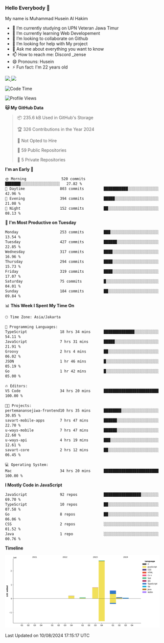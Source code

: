### Hello Everybody 👋

My name is Muhammad Husein Al Hakim

- 🔭 I’m currently studying on UPN Veteran Jawa Timur
- 🌱 I’m currently learning Web Developement
- 👯 I’m looking to collaborate on Github
- 🤔 I’m looking for help with My project
- 💬 Ask me about everything you want to know
- 📫 How to reach me: Discord _zense
- 😄 Pronouns: Husein
- ⚡ Fun fact: I'm 22 years old

<p align="left">
<a href="https://github.com/huseinhq">
  <img height="180em" src="https://github-readme-stats-eight-theta.vercel.app/api?username=huseinhq&show_icons=true&theme=algolia&include_all_commits=true&count_private=true"/>
  <img height="180em" src="https://github-readme-stats-eight-theta.vercel.app/api/top-langs/?username=huseinhq&layout=compact&langs_count=8&theme=algolia"/>
</a>
</p>

<!--START_SECTION:waka-->
![Code Time](http://img.shields.io/badge/Code%20Time-1%2C264%20hrs%2015%20mins-blue)

![Profile Views](http://img.shields.io/badge/Profile%20Views-0-blue)

**🐱 My GitHub Data** 

> 📦 235.6 kB Used in GitHub's Storage 
 > 
> 🏆 326 Contributions in the Year 2024
 > 
> 🚫 Not Opted to Hire
 > 
> 📜 59 Public Repositories 
 > 
> 🔑 5 Private Repositories 
 > 
**I'm an Early 🐤** 

```text
🌞 Morning                520 commits         ███████░░░░░░░░░░░░░░░░░░   27.82 % 
🌆 Daytime                803 commits         ███████████░░░░░░░░░░░░░░   42.96 % 
🌃 Evening                394 commits         █████░░░░░░░░░░░░░░░░░░░░   21.08 % 
🌙 Night                  152 commits         ██░░░░░░░░░░░░░░░░░░░░░░░   08.13 % 
```
📅 **I'm Most Productive on Tuesday** 

```text
Monday                   253 commits         ███░░░░░░░░░░░░░░░░░░░░░░   13.54 % 
Tuesday                  427 commits         ██████░░░░░░░░░░░░░░░░░░░   22.85 % 
Wednesday                317 commits         ████░░░░░░░░░░░░░░░░░░░░░   16.96 % 
Thursday                 294 commits         ████░░░░░░░░░░░░░░░░░░░░░   15.73 % 
Friday                   319 commits         ████░░░░░░░░░░░░░░░░░░░░░   17.07 % 
Saturday                 75 commits          █░░░░░░░░░░░░░░░░░░░░░░░░   04.01 % 
Sunday                   184 commits         ██░░░░░░░░░░░░░░░░░░░░░░░   09.84 % 
```


📊 **This Week I Spent My Time On** 

```text
🕑︎ Time Zone: Asia/Jakarta

💬 Programming Languages: 
TypeScript               18 hrs 34 mins      ██████████████░░░░░░░░░░░   54.11 % 
JavaScript               7 hrs 31 mins       █████░░░░░░░░░░░░░░░░░░░░   21.91 % 
Groovy                   2 hrs 4 mins        ██░░░░░░░░░░░░░░░░░░░░░░░   06.02 % 
JSON                     1 hr 46 mins        █░░░░░░░░░░░░░░░░░░░░░░░░   05.19 % 
Go                       1 hr 42 mins        █░░░░░░░░░░░░░░░░░░░░░░░░   05.00 % 

🔥 Editors: 
VS Code                  34 hrs 20 mins      █████████████████████████   100.00 % 

🐱‍💻 Projects: 
pertemanansejiwa-frontend10 hrs 35 mins      ████████░░░░░░░░░░░░░░░░░   30.85 % 
savart-mobile-apps       7 hrs 47 mins       ██████░░░░░░░░░░░░░░░░░░░   22.70 % 
u-ways-mobile            7 hrs 47 mins       ██████░░░░░░░░░░░░░░░░░░░   22.68 % 
u-ways-api               4 hrs 19 mins       ███░░░░░░░░░░░░░░░░░░░░░░   12.61 % 
savart-core              2 hrs 12 mins       ██░░░░░░░░░░░░░░░░░░░░░░░   06.45 % 

💻 Operating System: 
Mac                      34 hrs 20 mins      █████████████████████████   100.00 % 
```

**I Mostly Code in JavaScript** 

```text
JavaScript               92 repos            █████████████████░░░░░░░░   69.70 % 
TypeScript               10 repos            ██░░░░░░░░░░░░░░░░░░░░░░░   07.58 % 
Go                       8 repos             ██░░░░░░░░░░░░░░░░░░░░░░░   06.06 % 
CSS                      2 repos             ░░░░░░░░░░░░░░░░░░░░░░░░░   01.52 % 
Java                     1 repo              ░░░░░░░░░░░░░░░░░░░░░░░░░   00.76 % 
```



**Timeline**

![Lines of Code chart](https://raw.githubusercontent.com/HuseinHQ/HuseinHQ/main/assets/bar_graph.png)


 Last Updated on 10/08/2024 17:15:17 UTC
<!--END_SECTION:waka-->
